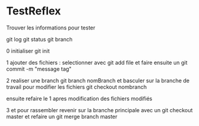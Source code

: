 # TestReflex
Trouver les informations pour tester


git log
git status
git branch


0 initialiser git init




1 ajouter des fichiers : selectionner avec git add file et faire ensuite un git commit -m "message tag"

2 realiser une branch git branch nomBranch et basculer sur la branche de travail pour modifier les fichiers git checkout nombranch

ensuite refaire le 1 apres modification des fichiers modifiés

3 et pour rassembler revenir sur la branche principale avec un git checkout master et refaire un git merge branch master


